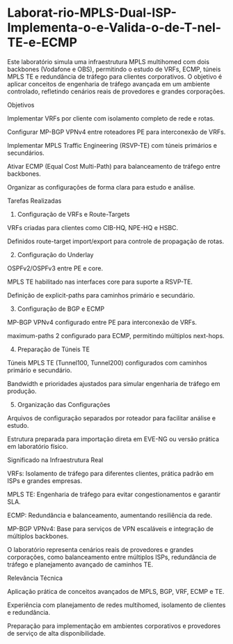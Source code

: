 # Laborat-rio-MPLS-Dual-ISP-Implementa-o-e-Valida-o-de-T-nel-TE-e-ECMP

Este laboratório simula uma infraestrutura MPLS multihomed com dois backbones (Vodafone e OBS), permitindo o estudo de VRFs, ECMP, túneis MPLS TE e redundância de tráfego para clientes corporativos. O objetivo é aplicar conceitos de engenharia de tráfego avançada em um ambiente controlado, refletindo cenários reais de provedores e grandes corporações.

Objetivos

Implementar VRFs por cliente com isolamento completo de rede e rotas.

Configurar MP-BGP VPNv4 entre roteadores PE para interconexão de VRFs.

Implementar MPLS Traffic Engineering (RSVP-TE) com túneis primários e secundários.

Ativar ECMP (Equal Cost Multi-Path) para balanceamento de tráfego entre backbones.

Organizar as configurações de forma clara para estudo e análise.


Tarefas Realizadas

1. Configuração de VRFs e Route-Targets

VRFs criadas para clientes como CIB-HQ, NPE-HQ e HSBC.

Definidos route-target import/export para controle de propagação de rotas.


2. Configuração do Underlay

OSPFv2/OSPFv3 entre PE e core.

MPLS TE habilitado nas interfaces core para suporte a RSVP-TE.

Definição de explicit-paths para caminhos primário e secundário.

3. Configuração de BGP e ECMP

MP-BGP VPNv4 configurado entre PE para interconexão de VRFs.

maximum-paths 2 configurado para ECMP, permitindo múltiplos next-hops.

4. Preparação de Túneis TE

Túneis MPLS TE (Tunnel100, Tunnel200) configurados com caminhos primário e secundário.

Bandwidth e prioridades ajustados para simular engenharia de tráfego em produção.

5. Organização das Configurações

Arquivos de configuração separados por roteador para facilitar análise e estudo.

Estrutura preparada para importação direta em EVE-NG ou versão prática em laboratório físico.

Significado na Infraestrutura Real

VRFs: Isolamento de tráfego para diferentes clientes, prática padrão em ISPs e grandes empresas.

MPLS TE: Engenharia de tráfego para evitar congestionamentos e garantir SLA.

ECMP: Redundância e balanceamento, aumentando resiliência da rede.

MP-BGP VPNv4: Base para serviços de VPN escaláveis e integração de múltiplos backbones.


O laboratório representa cenários reais de provedores e grandes corporações, como balanceamento entre múltiplos ISPs, redundância de tráfego e planejamento avançado de caminhos TE.


Relevância Técnica

Aplicação prática de conceitos avançados de MPLS, BGP, VRF, ECMP e TE.

Experiência com planejamento de redes multihomed, isolamento de clientes e redundância.

Preparação para implementação em ambientes corporativos e provedores de serviço de alta disponibilidade.
